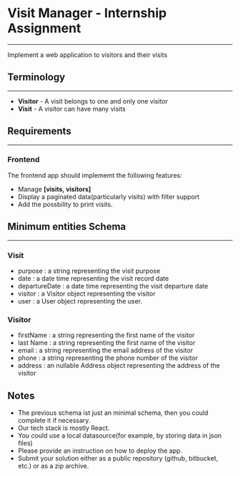 # Visit Manager - Internship Assignment
---
Implement a web application to visitors and their visits

## Terminology
---
- **Visitor** - A visit belongs to one and only one visitor
- **Visit** - A visitor can have many visits
## Requirements
---
### Frontend
The frontend app should implememt the following features:
- Manage **[visits, visitors]**
- Display a paginated data(particularly visits) with filter support
- Add the possbility to print visits.

## Minimum entities Schema
---
### Visit
-  purpose : a string representing the visit purpose
-  date : a date time representing the visit record date
-  departureDate : a date time representing  the visit departure date
-  visitor : a Visitor object representing the visitor
-  user : a User object representing the user.
### Visitor
-  firstName : a string representing the first name of the visitor 
-  last Name : a string representing the first name of the visitor 
-  email : a string representing the email address of the visitor 
-  phone : a string representing the phone number of the visitor 
-  address : an nullable Address  object representing the address of the visitor

## Notes
- The previous schema ist just an minimal schema, then you could complete it if necessary.
- Our tech stack is mostly React.
- You could use a local datasource(for example, by storing data in json files)
- Please provide an instruction on how to deploy the app.
- Submit your solution either as a public repository (github, bitbucket, etc.) or as a zip archive.
